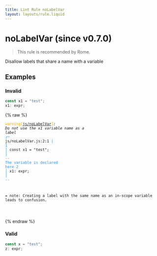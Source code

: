 ```yaml
---
title: Lint Rule noLabelVar
layout: layouts/rule.liquid
---
```


# noLabelVar (since v0.7.0)

> This rule is recommended by Rome.

Disallow labels that share a name with a variable

## Examples

### Invalid

```jsx
const x1 = "test";
x1: expr;
```

{% raw %}<pre class="language-text"><code class="language-text"><span style="color: Orange;">warning</span><span style="color: Orange;">[</span><span style="color: Orange;"><a href="https://rome.tools/docs/lint/rules/noLabelVar/">js/noLabelVar</a></span><span style="color: Orange;">]</span><em>: </em><em>Do not use the </em><em><em>x1</em></em><em> variable name as a label</em>
  <span style="color: rgb(38, 148, 255);">┌</span><span style="color: rgb(38, 148, 255);">─</span> js/noLabelVar.js:2:1
  <span style="color: rgb(38, 148, 255);">│</span>
<span style="color: rgb(38, 148, 255);">1</span> <span style="color: rgb(38, 148, 255);">│</span> const x1 = &quot;test&quot;;
  <span style="color: rgb(38, 148, 255);">│</span>       <span style="color: rgb(38, 148, 255);">-</span><span style="color: rgb(38, 148, 255);">-</span> <span style="color: rgb(38, 148, 255);">The variable is declared here</span>
<span style="color: rgb(38, 148, 255);">2</span> <span style="color: rgb(38, 148, 255);">│</span> x1: expr;
  <span style="color: rgb(38, 148, 255);">│</span> <span style="color: rgb(38, 148, 255);">-</span><span style="color: rgb(38, 148, 255);">-</span>

=  note: Creating a label with the same name as an in-scope variable leads to confusion.

</code></pre>{% endraw %}

### Valid

```jsx
const x = "test";
z: expr;
```

